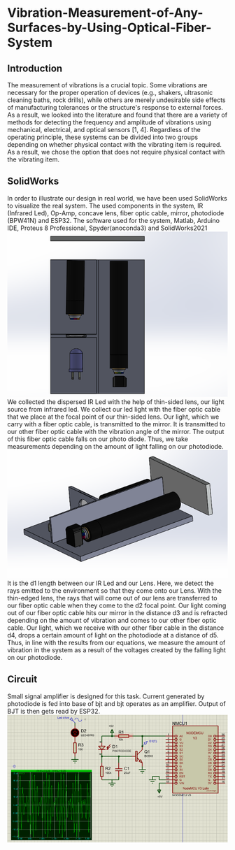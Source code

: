 # Vibration-Measurement-of-Any-Surfaces-by-Using-Optical-Fiber-System

## Introduction
The measurement of vibrations is a crucial topic. Some vibrations are necessary for the proper operation of devices (e.g., shakers, ultrasonic cleaning baths, rock drills), while others are merely undesirable side effects of manufacturing tolerances or the structure's response to external forces. As a result, we looked into the literature and found that there are a variety of methods for detecting the frequency and amplitude of vibrations using mechanical, electrical, and optical sensors [1, 4]. Regardless of the operating principle, these systems can be divided into two groups depending on whether physical contact with the vibrating item is required. As a result, we chose the option that does not require physical contact with the vibrating item.
## SolidWorks
In order to illustrate our design in real world, we have been used SolidWorks to visualize the real system. The used components in the system, IR (Infrared Led), Op-Amp, concave lens, fiber optic cable, mirror, photodiode (BPW41N) and ESP32. The software used for the system, Matlab, Arduino IDE, Proteus 8 Professional, Spyder(anoconda3) and SolidWorks2021
![11.png](SolidWorks/11.png)
We collected the dispersed IR Led with the help of thin-sided lens, our light source from infrared led. We collect our led light with the fiber optic cable that we place at the focal point of our thin-sided lens. Our light, which we carry with a fiber optic cable, is transmitted to the mirror. It is transmitted to our other fiber optic cable with the vibration angle of the mirror. The output of this fiber optic cable falls on our photo diode. Thus, we take measurements depending on the amount of light falling on our photodiode.
![3.png](SolidWorks/3.png)
It is the d1 length between our IR Led and our Lens. Here, we detect the rays emitted to the environment so that they come onto our Lens. With the thin-edged lens, the rays that will come out of our lens are transferred to our fiber optic cable when they come to the d2 focal point. Our light coming out of our fiber optic cable hits our mirror in the distance d3 and is refracted depending on the amount of vibration and comes to our other fiber optic cable. Our light, which we receive with our other fiber cable in the distance d4, drops a certain amount of light on the photodiode at a distance of d5. Thus, in line with the results from our equations, we measure the amount of vibration in the system as a result of the voltages created by the falling light on our photodiode.
## Circuit
Small signal amplifier is designed for this task. Current generated by photodiode is fed into base of bjt and bjt operates as an amplifier. Output of BJT is then gets read by ESP32.
![led_circuit.png](Proteus/led_circuit.png)






